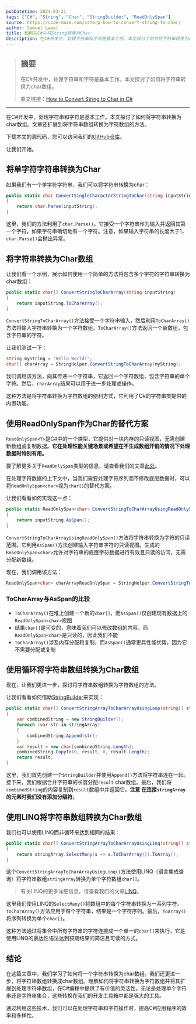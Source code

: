 ```yaml
---
pubDatetime: 2024-03-21
tags: ["C#", "String", "Char", "StringBuilder", "ReadOnlySpan"]
source: https://code-maze.com/csharp-how-to-convert-string-to-char/
author: Samuel Lawal
title: 如何在C#中将String转换为Char
description: 在C#开发中，处理字符串和字符是基本工作。本文探讨了如何将字符串转换为char数组。
---
```


> ## 摘要
>
> 在C#开发中，处理字符串和字符是基本工作。本文探讨了如何将字符串转换为char数组。
>
> 原文链接：[How to Convert String to Char in C#](https://code-maze.com/csharp-how-to-convert-string-to-char/)

---

在C#开发中，处理字符串和字符是基本工作。本文探讨了如何将字符串转换为char数组。文章还扩展到将字符串数组转换为字符数组的方法。

下载本文的源代码，您可以访问我们的[GitHub仓库](https://github.com/CodeMazeBlog/CodeMazeGuides/tree/main/strings-csharp/ConvertingStringToCharArrayInCSharp)。

让我们开始。

## 将单字符字符串转换为Char

如果我们有一个单字符字符串，我们可以将字符串转换为char：

```csharp
public static char ConvertSingleCharacterStringToChar(string inputString)
{
    return char.Parse(inputString);
}
```

这里，我们的方法利用了`char.Parse()`。它接受一个字符串作为输入并返回其第一个字符，如果字符串确切地有一个字符。注意，如果输入字符串的长度大于1，`char.Parse()`会抛出异常。

## 将字符串转换为Char数组

让我们看一个示例，展示如何使用一个简单的方法将包含多个字符的字符串转换为char数组：

```csharp
public static char[] ConvertStringToCharArray(string inputString)
{
    return inputString.ToCharArray();
}
```

`ConvertStringToCharArray()`方法接受一个字符串输入，然后利用`ToCharArray()`方法将输入字符串转换为一个字符数组。`ToCharArray()`方法返回一个新数组，包含字符串的字符。

让我们测试一下：

```csharp
string myString = "Hello World!";
char[] charArray = StringHelper.ConvertStringToCharArray(myString);
```

我们调用该方法，向其传递一个字符串，它返回一个字符数组，包含字符串的单个字符。然后，`charArray`结果可以用于进一步处理或操作。

这种方法是将字符串转换为字符数组的便利方式，它利用了C#的字符串类提供的内置功能。

## 使用ReadOnlySpan作为Char的替代方案

`ReadOnlySpan<T>`是C#中的一个类型，它提供对一块内存的只读视图，无需创建新数组或复制数据。**它在处理性能关键场景或希望在不生成数组开销的情况下处理数据时特别有用。**

要了解更多关于`ReadOnlySpan`类型的信息，请查看我们的文章[此处](https://code-maze.com/csharp-span-to-improve-application-performance/)。

在处理字符数据的上下文中，当我们需要处理字符序列而不修改底层数据时，可以将`ReadOnlySpan<char>`视为`char[]`的替代方案。

让我们看看如何实现这一点：

```csharp
public static ReadOnlySpan<char> ConvertStringToCharArrayUsingReadOnlySpan(string inputString)
{
    return inputString.AsSpan();
}
```

`ConvertStringToCharArrayUsingReadOnlySpan()`方法将字符串转换为字符的只读范围。它利用`AsSpan()`方法创建输入字符串字符的只读视图。生成的`ReadOnlySpan<char>`允许对字符串的底层字符数据进行有效且只读的访问，无需分配新数组。

现在，我们调用该方法：

```csharp
ReadOnlySpan<char> charArrayReadOnlySpan = StringHelper.ConvertStringToCharArrayUsingReadOnlySpan(myString);
```

### ToCharArray与AsSpan的比较

- `ToCharArray()`在堆上创建一个新的`char[]`，而`AsSpan()`仅创建现有数据上的`ReadOnlySpan<char>`视图
- 结果`char[]`是可变的，意味着我们可以修改数组的内容，而`ReadOnlySpan<char>`是只读的，因此我们不能
- `ToCharArray()`涉及内存分配和复制，而`AsSpan()`通常更具性能优势，因为它不需要分配或复制

## 使用循环将字符串数组转换为Char数组

现在，让我们更进一步，探讨将字符串数组转换为字符数组的方法。

让我们看看如何借助[StringBuilder](https://code-maze.com/stringbuilder-csharp/)来实现：

```csharp
public static char[] ConvertStringArrayToCharArrayUsingLoop(string[] stringArray)
{
    var combinedString = new StringBuilder();
    foreach (var str in stringArray)
    {
        combinedString.Append(str);
    }
    var result = new char[combinedString.Length];
    combinedString.CopyTo(0, result, 0, result.Length);
    return result;
}
```

这里，我们首先创建一个`StringBuilder`并使用`Append()`方法将字符串连在一起。接下来，我们根据合并字符串的长度分配`result` char数组。最后，我们将`combinedString`的内容复制到`result`数组中并返回它。**注意** **在连接`stringArray`的元素时我们没有添加分隔符**。

## 使用LINQ将字符串数组转换为Char数组

我们也可以使用LINQ而非循环来达到相同的结果：

```csharp
public static char[] ConvertStringArrayToCharArrayUsingLinq(string[] stringArray)
{
    return stringArray.SelectMany(s => s.ToCharArray()).ToArray();
}
```

这个`ConvertStringArrayToCharArrayUsingLinq()`方法使用LINQ（语言集成查询）将字符串数组`stringArray`转换为单个字符数组`char[]`。

> 有关LINQ的更多详细信息，请查看我们的文章[LINQ](https://code-maze.com/linq-csharp-basic-concepts/)。

这里我们使用LINQ的`SelectMany()`将数组中的每个字符串转换为一系列字符。`ToCharArray()`方法应用于每个字符串，结果是一个字符序列。最后，`ToArray()`将序列转换为单个`char[]`。

这种方法通过将集合中所有字符串的字符连接成一个单一的`char[]`来执行，它是使用LINQ的表达性语法达到预期结果的简洁且可读的方式。

## 结论

在这篇文章中，我们学习了如何将一个字符串转换为char数组。我们还更进一步，将字符串数组转换成char数组。理解如何将字符串转换为字符数组并将其扩展到处理字符串数组，在C#编程中提供了有价值的灵活性。无论是处理单个字符串还是字符串集合，这些转换在我们的开发工具箱中都是强大的工具。

通过利用这些技术，我们可以在处理字符串和字符操作时，提高C#应用程序的效率和多样性。
